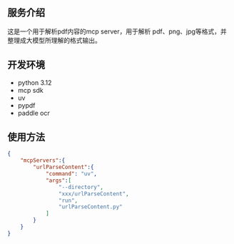 ## 服务介绍

这是一个用于解析pdf内容的mcp server，用于解析 pdf、png、jpg等格式，并整理成大模型所理解的格式输出。


## 开发环境

- python 3.12
- mcp sdk
- uv
- pypdf
- paddle ocr


## 使用方法

```json
{
    "mcpServers":{
        "urlParseContent":{
            "command": "uv",
            "args":[
                "--directory",
                "xxx/urlParseContent",
                "run",
                "urlParseContent.py"
            ]
        }
    }
}
```
